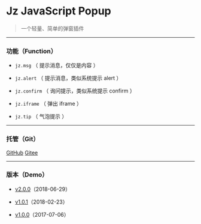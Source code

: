 # Jz JavaScript Popup

> 一个轻量、简单的弹窗插件

----------
### 功能（Function）

- `jz.msg` （ 提示消息，仅仅是内容 ）

- `jz.alert` （ 提示消息，类似系统提示 alert ）

- `jz.confirm` （ 询问提示，类似系统提示 confirm ）

- `jz.iframe` （ 弹出 iframe ）

- `jz.tip` （ 气泡提示 ）

----------
### 托管（Git）

[GitHub](https://github.com/netnr/jz)
[Gitee](https://gitee.com/netnr/jz)

----------
### 版本（Demo）

- [v2.0.0](https://jz.netnr.com/2.0.0/demo)（2018-06-29）

- [v1.0.1](https://jz.netnr.com/1.0.1/demo)（2018-02-23）

- [v1.0.0](https://jz.netnr.com/1.0.0/demo)（2017-07-06）